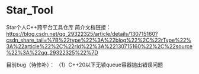 # Star_Tool
Star个人C++跨平台工具仓库
简介文档链接：
https://blog.csdn.net/qq_29322325/article/details/130715160?csdn_share_tail=%7B%22type%22%3A%22blog%22%2C%22rType%22%3A%22article%22%2C%22rId%22%3A%22130715160%22%2C%22source%22%3A%22qq_29322325%22%7D

目前bug（待修补）：
（1）C++20以下无锁queue容器抛出错误问题
